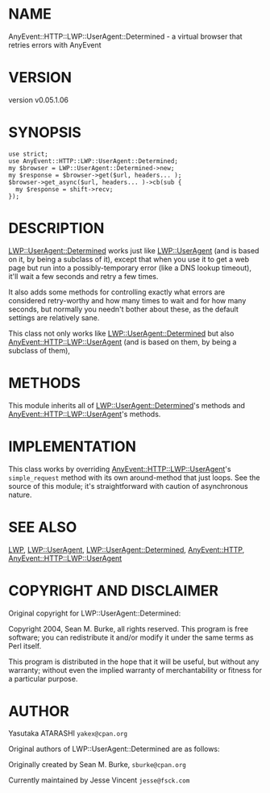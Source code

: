# NAME

AnyEvent::HTTP::LWP::UserAgent::Determined - a virtual browser that retries errors with AnyEvent

# VERSION

version v0.05.1.06

# SYNOPSIS

    use strict;
    use AnyEvent::HTTP::LWP::UserAgent::Determined;
    my $browser = LWP::UserAgent::Determined->new;
    my $response = $browser->get($url, headers... );
    $browser->get_async($url, headers... )->cb(sub {
      my $response = shift->recv;
    });

# DESCRIPTION

[LWP::UserAgent::Determined](https://metacpan.org/pod/LWP::UserAgent::Determined) works just like [LWP::UserAgent](https://metacpan.org/pod/LWP::UserAgent) (and is based on it, by
being a subclass of it), except that when you use it to get a web page
but run into a possibly-temporary error (like a DNS lookup timeout),
it'll wait a few seconds and retry a few times.

It also adds some methods for controlling exactly what errors are
considered retry-worthy and how many times to wait and for how many
seconds, but normally you needn't bother about these, as the default
settings are relatively sane.

This class not only works like [LWP::UserAgent::Determined](https://metacpan.org/pod/LWP::UserAgent::Determined) but also [AnyEvent::HTTP::LWP::UserAgent](https://metacpan.org/pod/AnyEvent::HTTP::LWP::UserAgent)
 (and is based on them, by being a subclass of them),

# METHODS

This module inherits all of [LWP::UserAgent::Determined](https://metacpan.org/pod/LWP::UserAgent::Determined)'s methods and 
[AnyEvent::HTTP::LWP::UserAgent](https://metacpan.org/pod/AnyEvent::HTTP::LWP::UserAgent)'s methods.

# IMPLEMENTATION

This class works by overriding [AnyEvent::HTTP::LWP::UserAgent](https://metacpan.org/pod/AnyEvent::HTTP::LWP::UserAgent)'s `simple_request` method
with its own around-method that just loops.  See the source of this
module; it's straightforward with caution of asynchronous nature.

# SEE ALSO

[LWP](https://metacpan.org/pod/LWP), [LWP::UserAgent](https://metacpan.org/pod/LWP::UserAgent), [LWP::UserAgent::Determined](https://metacpan.org/pod/LWP::UserAgent::Determined), [AnyEvent::HTTP](https://metacpan.org/pod/AnyEvent::HTTP), [AnyEvent::HTTP::LWP::UserAgent](https://metacpan.org/pod/AnyEvent::HTTP::LWP::UserAgent)

# COPYRIGHT AND DISCLAIMER

Original copyright for LWP::UserAgent::Determined:

Copyright 2004, Sean M. Burke, all rights
reserved.  This program is free software; you can redistribute it
and/or modify it under the same terms as Perl itself.

This program is distributed in the hope that it will be useful,
but without any warranty; without even the implied warranty of
merchantability or fitness for a particular purpose.

# AUTHOR

Yasutaka ATARASHI `yakex@cpan.org`

Original authors of LWP::UserAgent::Determined are as follows:

Originally created by Sean M. Burke, `sburke@cpan.org`

Currently maintained by Jesse Vincent `jesse@fsck.com`
